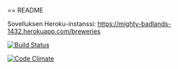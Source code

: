== README

Sovelluksen Heroku-instanssi:
https://mighty-badlands-1432.herokuapp.com/breweries

[![Build Status](https://travis-ci.org/hkskogbe/WebPalvelinohjelmointi2015.svg)](https://travis-ci.org/hkskogbe/WebPalvelinohjelmointi2015)

[![Code Climate](https://codeclimate.com/github/hkskogbe/WebPalvelinohjelmointi2015/badges/gpa.svg)](https://codeclimate.com/github/hkskogbe/WebPalvelinohjelmointi2015)
